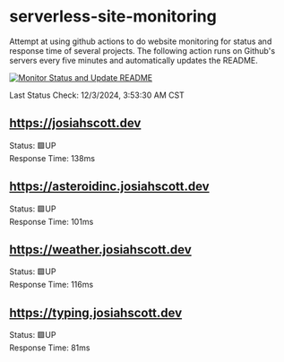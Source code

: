 # serverless-site-monitoring
Attempt at using github actions to do website monitoring for status and response time of several projects. The following action runs on Github's servers every five minutes and automatically updates the README.  

[![Monitor Status and Update README](https://github.com/JosiahSco/serverless-site-monitoring/actions/workflows/monitor.yaml/badge.svg)](https://github.com/JosiahSco/serverless-site-monitoring/actions/workflows/monitor.yaml)

Last Status Check: 12/3/2024, 3:53:30 AM CST

## https://josiahscott.dev
Status: 🟩UP  
Response Time: 138ms

## https://asteroidinc.josiahscott.dev
Status: 🟩UP  
Response Time: 101ms

## https://weather.josiahscott.dev
Status: 🟩UP  
Response Time: 116ms

## https://typing.josiahscott.dev
Status: 🟩UP  
Response Time: 81ms

